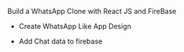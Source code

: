 Build a WhatsApp Clone with React JS and FireBase

- Create WhatsApp Like App Design

- Add Chat data to firebase

